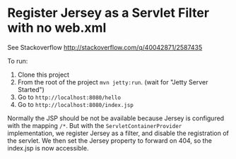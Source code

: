 
Register Jersey as a Servlet Filter with no web.xml
===================================================

See Stackoverflow http://stackoverflow.com/q/40042871/2587435

To run:

1. Clone this project
2. From the root of the project `mvn jetty:run`. (wait for "Jetty Server Started")
3. Go to `http://localhost:8080/hello`
3. Go to `http://localhost:8080/index.jsp`

Normally the JSP should be not be available because Jersey is configured with
the mapping `/*`. But with the `ServletContainerProvider` implementation,
we register Jersey as a filter, and disable the registration of the servlet.
We then set the Jersey property to forward on 404, so the index.jsp is now
accessible.
